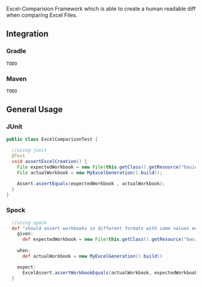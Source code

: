 Excel-Comparision Framework which is able to create a human readable diff when comparing Excel Files. 

## Integration 

### Gradle
```
TODO
```
### Maven
```
TODO
```

## General Usage

### JUnit
```java
public class ExcelComparisonTest {
  
  //using junit  
  @Test
  void assertExcelCreation() {
    File expectedWorkbook = new File(this.getClass().getResource("basic_sample.xls").getFile());
    File actualWorkbook = new MyExcelGeneration().build();

    Assert.assertEquals(expectedWorkbook , actualWorkbook);
  }
}
```

### Spock
```groovy
  //using spock  
  def "should assert workbooks in different formats with same values equal"() {
    given:
      def expectedWorkbook = new File(this.getClass().getResource("basic_sample.xls").getFile())
    
    when:
      def actualWorkbook = new MyExcelGeneration().build()

    expect:
      ExcelAssert.assertWorkbookEquals(actualWorkbook, expectedWorkbook)
  }
```
